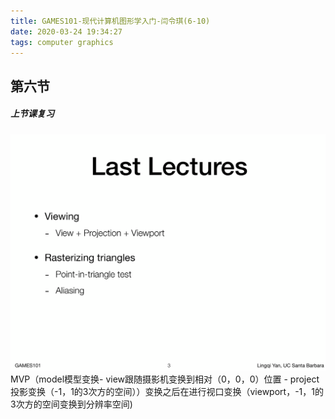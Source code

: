 ```yaml
---
title: GAMES101-现代计算机图形学入门-闫令琪(6-10)
date: 2020-03-24 19:34:27
tags: computer graphics
---
```


## 第六节
##### 上节课复习
![](2020-03-25-10-26-53.png)
MVP（model模型变换- view跟随摄影机变换到相对（0，0，0）位置 - project 投影变换（-1，1的3次方的空间））变换之后在进行视口变换（viewport，-1，1的3次方的空间变换到分辨率空间)
